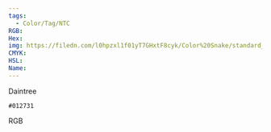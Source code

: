 ```yaml
---
tags:
  - Color/Tag/NTC
RGB:
Hex:
img: https://filedn.com/l0hpzxl1f01yT7GHxtF8cyk/Color%20Snake/standard_csv_to_svg/012731.svg
CMYK:
HSL:
Name:
---
```

Daintree
```palette
#012731
```
RGB
